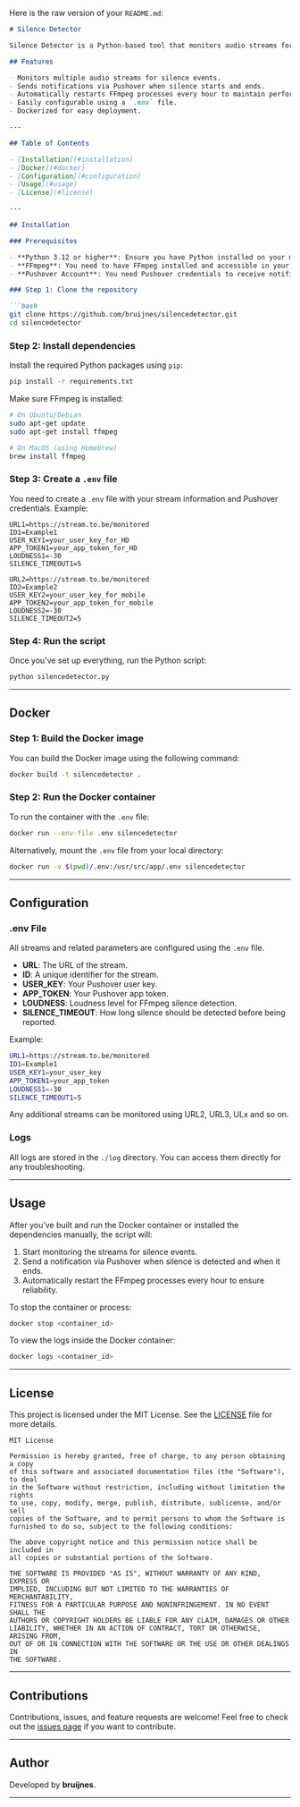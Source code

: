 Here is the raw version of your `README.md`:

```markdown
# Silence Detector

Silence Detector is a Python-based tool that monitors audio streams for silence events. It uses FFmpeg to process streams and send notifications using the Pushover API when silence is detected. The system automatically restarts FFmpeg processes every hour to ensure stability and performance.

## Features

- Monitors multiple audio streams for silence events.
- Sends notifications via Pushover when silence starts and ends.
- Automatically restarts FFmpeg processes every hour to maintain performance.
- Easily configurable using a `.env` file.
- Dockerized for easy deployment.

---

## Table of Contents

- [Installation](#installation)
- [Docker](#docker)
- [Configuration](#configuration)
- [Usage](#usage)
- [License](#license)

---

## Installation

### Prerequisites

- **Python 3.12 or higher**: Ensure you have Python installed on your machine.
- **FFmpeg**: You need to have FFmpeg installed and accessible in your system's `PATH`.
- **Pushover Account**: You need Pushover credentials to receive notifications.

### Step 1: Clone the repository

```bash
git clone https://github.com/bruijnes/silencedetector.git
cd silencedetector
```

### Step 2: Install dependencies

Install the required Python packages using `pip`:

```bash
pip install -r requirements.txt
```

Make sure FFmpeg is installed:

```bash
# On Ubuntu/Debian
sudo apt-get update
sudo apt-get install ffmpeg

# On MacOS (using Homebrew)
brew install ffmpeg
```

### Step 3: Create a `.env` file

You need to create a `.env` file with your stream information and Pushover credentials. Example:

```
URL1=https://stream.to.be/monitored
ID1=Example1
USER_KEY1=your_user_key_for_HD
APP_TOKEN1=your_app_token_for_HD
LOUDNESS1=-30
SILENCE_TIMEOUT1=5

URL2=https://stream.to.be/monitored
ID2=Example2
USER_KEY2=your_user_key_for_mobile
APP_TOKEN2=your_app_token_for_mobile
LOUDNESS2=-30
SILENCE_TIMEOUT2=5
```

### Step 4: Run the script

Once you’ve set up everything, run the Python script:

```bash
python silencedetector.py
```

---

## Docker

### Step 1: Build the Docker image

You can build the Docker image using the following command:

```bash
docker build -t silencedetector .
```

### Step 2: Run the Docker container

To run the container with the `.env` file:

```bash
docker run --env-file .env silencedetector
```

Alternatively, mount the `.env` file from your local directory:

```bash
docker run -v $(pwd)/.env:/usr/src/app/.env silencedetector
```

---

## Configuration

### .env File

All streams and related parameters are configured using the `.env` file.

- **URL**: The URL of the stream.
- **ID**: A unique identifier for the stream.
- **USER_KEY**: Your Pushover user key.
- **APP_TOKEN**: Your Pushover app token.
- **LOUDNESS**: Loudness level for FFmpeg silence detection.
- **SILENCE_TIMEOUT**: How long silence should be detected before being reported.

Example:

```bash
URL1=https://stream.to.be/monitored
ID1=Example1
USER_KEY1=your_user_key
APP_TOKEN1=your_app_token
LOUDNESS1=-30
SILENCE_TIMEOUT1=5
```

Any additional streams can be monitored using URL2, URL3, ULx and so on.

### Logs

All logs are stored in the `./log` directory. You can access them directly for any troubleshooting.

---

## Usage

After you’ve built and run the Docker container or installed the dependencies manually, the script will:

1. Start monitoring the streams for silence events.
2. Send a notification via Pushover when silence is detected and when it ends.
3. Automatically restart the FFmpeg processes every hour to ensure reliability.

To stop the container or process:

```bash
docker stop <container_id>
```

To view the logs inside the Docker container:

```bash
docker logs <container_id>
```

---

## License

This project is licensed under the MIT License. See the [LICENSE](LICENSE) file for more details.

```
MIT License

Permission is hereby granted, free of charge, to any person obtaining a copy
of this software and associated documentation files (the "Software"), to deal
in the Software without restriction, including without limitation the rights
to use, copy, modify, merge, publish, distribute, sublicense, and/or sell
copies of the Software, and to permit persons to whom the Software is
furnished to do so, subject to the following conditions:

The above copyright notice and this permission notice shall be included in
all copies or substantial portions of the Software.

THE SOFTWARE IS PROVIDED "AS IS", WITHOUT WARRANTY OF ANY KIND, EXPRESS OR
IMPLIED, INCLUDING BUT NOT LIMITED TO THE WARRANTIES OF MERCHANTABILITY,
FITNESS FOR A PARTICULAR PURPOSE AND NONINFRINGEMENT. IN NO EVENT SHALL THE
AUTHORS OR COPYRIGHT HOLDERS BE LIABLE FOR ANY CLAIM, DAMAGES OR OTHER
LIABILITY, WHETHER IN AN ACTION OF CONTRACT, TORT OR OTHERWISE, ARISING FROM,
OUT OF OR IN CONNECTION WITH THE SOFTWARE OR THE USE OR OTHER DEALINGS IN
THE SOFTWARE.
```

---

## Contributions

Contributions, issues, and feature requests are welcome! Feel free to check out the [issues page](https://github.com/bruijnes/silencedetector/issues) if you want to contribute.

---

## Author

Developed by **bruijnes**.

---
```
